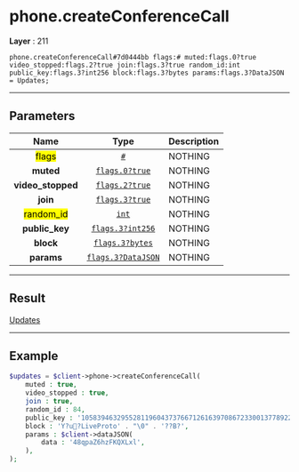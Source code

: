 # phone.createConferenceCall

**Layer** : 211

```tl
phone.createConferenceCall#7d0444bb flags:# muted:flags.0?true video_stopped:flags.2?true join:flags.3?true random_id:int public_key:flags.3?int256 block:flags.3?bytes params:flags.3?DataJSON = Updates;
```

---

## Parameters

| Name | Type | Description |
| :---: | :---: | :--- |
| <mark>flags</mark> | [`#`](type/#) | NOTHING |
| **muted** | [`flags.0?true`](type/true) | NOTHING |
| **video_stopped** | [`flags.2?true`](type/true) | NOTHING |
| **join** | [`flags.3?true`](type/true) | NOTHING |
| <mark>random_id</mark> | [`int`](type/int) | NOTHING |
| **public_key** | [`flags.3?int256`](type/int256) | NOTHING |
| **block** | [`flags.3?bytes`](type/bytes) | NOTHING |
| **params** | [`flags.3?DataJSON`](type/DataJSON) | NOTHING |

---

## Result

[Updates](type/Updates)

---

## Example

```php
$updates = $client->phone->createConferenceCall(
	muted : true,
	video_stopped : true,
	join : true,
	random_id : 84,
	public_key : '105839463295528119604373766712616397086723300137789220494780763398420133007654',
	block : 'Y?u?LiveProto' . "\0" . '??B?',
	params : $client->dataJSON(
		data : '48qpaZ6hzFKQXLxl',
	),
);
```